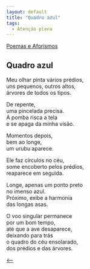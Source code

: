 ```yaml
---
layout: default
title: "Quadro azul"
tags:
  - Atenção plena
--- 
```




[Poemas e Aforismos](./)

## Quadro azul

Meu olhar pinta vários prédios,  
uns pequenos, outros altos,  
árvores de todos os tipos.

De repente,  
uma pincelada precisa.  
A pomba risca a tela  
e se apaga da minha visão.

Momentos depois,  
bem ao longe,  
um urubu aparece.

Ele faz círculos no céu,  
some encoberto pelos prédios,  
reaparece em seguida.

Longe, apenas um ponto preto  
no imenso azul.  
Próximo, exibe a harmonia  
das longas asas.

O voo singular permanece  
por um bom tempo,  
até que a ave desaparece,  
deixando para trás  
o quadro do céu ensolarado,  
dos prédios e das árvores.

[<--](./)